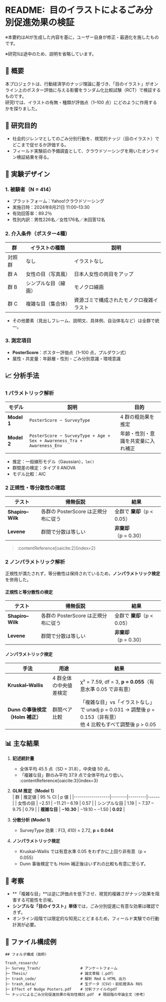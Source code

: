 # README: 目のイラストによるごみ分別促進効果の検証
※本要約はAIが生成した内容を基に，ユーザー自身が修正・最適化を施したものです。

※研究Ⅱは途中のため、説明を省略しています。

## 📄 概要
本プロジェクトは、行動経済学のナッジ理論に基づき、「目のイラスト」がオンライン上のポスター評価に与える影響をランダム化比較試験（RCT）で検証するものです。  
研究Ⅰでは、イラストの有無・種類が評価点（1–100 点）にどのように作用するかを探りました。



## 🎯 研究目的
- 社会的ジレンマとしてのごみ分別行動を、視覚的ナッジ（目のイラスト）でどこまで促せるか評価する。
- フィールド実験前の予備調査として、クラウドソーシングを用いたオンライン検証結果を得る。



## 🔬 実験デザイン

### 1. 被験者（N = 414）
- プラットフォーム：Yahoo!クラウドソーシング  
- 実施日時：2024年8月21日 11:00–13:30  
- 有効回答率：89.2％  
- 性別内訳：男性226名／女性176名／未回答12名  

### 2. 介入条件（ポスター4種）
| 群       | イラストの種類          | 説明                             |
|---------|-------------------------|----------------------------------|
| 対照群   | なし                    | イラストなし                       |
| 群 A     | 女性の目（写真風）      | 日本人女性の両目をアップ          |
| 群 B     | シンプルな目（線画）    | モノクロ線画                        |
| 群 C     | 複雑な目（集合体）      | 資源ゴミで構成されたモノクロ複雑イラスト |

- その他要素（見出しフレーム、説明文、具体例、自治体名など）は全群で統一。

### 3. 測定項目
- **PosterScore**：ポスター評価点（1–100 点，プルダウン式）  
- 属性・共変量：年齢層・性別・ごみ分別意識・環境意識  



## 📈 分析手法

### 1 パラメトリック解析  
| モデル | 説明 | 目的 |
|--------|------|------|
| **Model 1** | `PosterScore ~ SurveyType` | 4 群の粗効果を推定 |
| **Model 2** | `PosterScore ~ SurveyType + Age + Sex + Awareness_Tra + Awareness_Env` | 年齢・性別・意識を共変量に入れ補正 |

- 推定：一般線形モデル（Gaussian），`lm()`  
- 群間差の検定：タイプ II ANOVA  
- モデル比較：AIC  

### 2 正規性・等分散性の確認  
| テスト            | 帰無仮説 | 結果 |
|-------------------|----------|------|
| **Shapiro–Wilk** | 各群の PosterScore は正規分布に従う | 全群で **棄却**（p < 0.05） |
| **Levene**       | 群間で分散は等しい | **非棄却**（p = 0.30） |

>  :contentReference[oaicite:2]{index=2}  

### 2 ノンパラメトリック解析 
正規性が満たされず，等分散性は保持されているため，**ノンパラメトリック検定**を併用した。

#### 正規性と等分散性の検定
 
| テスト            | 帰無仮説 | 結果 |
|-------------------|----------|------|
| **Shapiro–Wilk** | 各群の PosterScore は正規分布に従う | 全群で **棄却**（p < 0.05） |
| **Levene**       | 群間で分散は等しい | **非棄却**（p = 0.30） |


#### ノンパラメトリック検定

| 手法 | 用途 | 結果 |
|------|------|------|
| **Kruskal–Wallis** | 4 群全体の中央値差検定 | χ² = 7.59, df = 3, **p = 0.055**（有意水準 0.05 で非有意） |
| **Dunn の事後検定（Holm 補正）** | 群間ペア比較 | 「複雑な目」vs「イラストなし」で unadj p = 0.031 → 調整後 p = 0.153（非有意）<br>他 4 比較もすべて調整後 p > 0.05 |



## 📊 主な結果

1. **記述統計量**  
   - 全体平均 45.5 点（SD = 31.8），中央値 50 点。  
   - 「複雑な目」群のみ平均 37.9 点で全体平均より低い。 :contentReference[oaicite:3]{index=3}  

2. **GLM 推定（Model 1）**  
   | 群               | 推定値 | 95 % CI | p 値 |
   |------------------|--------|---------|------|
   | 女性の目         | −2.51  | −11.21 – 6.19 | 0.57 |
   | シンプルな目     |  1.19  | − 7.37 – 9.75 | 0.79 |
   | **複雑な目**     | **−10.30** | −19.10 – −1.50 | **0.02** |

3. **分散分析 (Model 1)**  
   - SurveyType 効果：F(3, 410) = 2.72, **p = 0.044**  

4. **ノンパラメトリック検定**  
   - Kruskal–Wallis では有意水準 0.05 をわずかに上回り非有意（p = 0.055）  
   - Dunn 事後検定でも Holm 補正後はいずれの比較も有意に至らず。  



## 📝 考察
- **「複雑な目」**は逆に評価点を低下させ、視覚的複雑さがナッジ効果を阻害する可能性を示唆。  
- **シンプルな「目のイラスト」単体**では，ごみ分別促進に有意な効果は確認できず。  
- オンライン段階では限定的な知見にとどまるため，フィールド実験での行動計測が必要。



## 📂 ファイル構成例
```
## フォルダ構成（抜粋）

Trash_research/
├─ Survey_Trash/                  # アンケートフォーム
├─ Thesis/                        # 論文草稿（.pdf）
├─ trash_code/                    # 解析 Rmd & HTML 出力
├─ trash_data/                    # 生データ（CSV）・前処理済み RDS
├─ Effect of Nudge Posters.pdf    # 分析ファイルのpdf
└─ ナッジによるごみ分別促進効果の有効性検討.pdf  # 現段階の卒論全文（参考）

```
